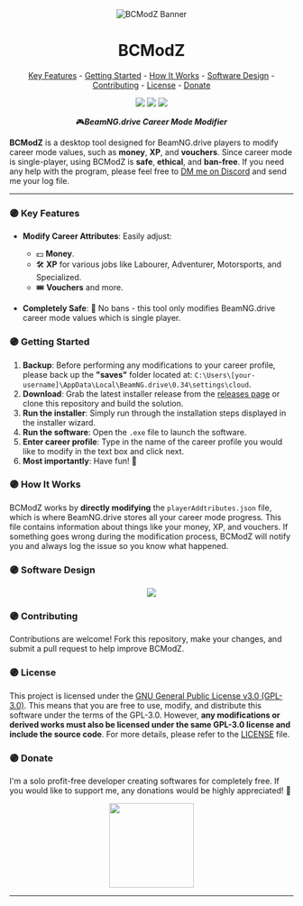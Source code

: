 <div align="center">
	<img src="https://i.imgur.com/lyJevmd.png" alt="BCModZ Banner">
    <h1>BCModZ</h1>
</div>



<p align="center">
<a href="#-key-features">Key Features</a> - 
<a href = "#-getting-started">Getting Started</a> -
<a href = "#-how-it-works">How It Works</a> -
<a href = "#-software-design">Software Design</a> -
<a href = "#-contributing">Contributing</a> -
<a href = "#-license">License</a> -
<a href = "#-donate">Donate</a>
</p>

<div align="center">
	<img src="https://img.shields.io/github/downloads/zrylx/BCModZ/total"/>
	<img src="https://img.shields.io/github/v/release/zrylx/BCModZ"/>
	<img src="https://img.shields.io/github/stars/zrylx/BCModZ"/>
</div>


<p align=center>🎮<i><b>BeamNG.drive Career Mode Modifier</b></i></p>

**BCModZ** is a desktop tool designed for BeamNG.drive players to modify career mode values, such as **money**, **XP**, and **vouchers**. Since career mode is single-player, using BCModZ is **safe**, **ethical**, and **ban-free**. If you need any help with the program, please feel free to [DM me on Discord](https://discord.com/users/666942198214033430) and send me your log file. 

---

### 🟣 **Key Features**
- **Modify Career Attributes**:
	Easily adjust:
	- 💵 **Money**.
	- 🛠️ **XP** for various jobs like Labourer, Adventurer, Motorsports, and Specialized.
	- 🎟️ **Vouchers** and more.

- **Completely Safe**:
🚫 No bans - this tool only modifies BeamNG.drive career mode values which is single player. 

### 🟣 **Getting Started**
1. **Backup**: Before performing any modifications to your career profile, please back up the **"saves"** folder located at: ```C:\Users\[your-username]\AppData\Local\BeamNG.drive\0.34\settings\cloud```. 
2. **Download**: Grab the latest installer release from the [releases page](https://github.com/Zrylx/BCModZ/releases) or clone this repository and build the solution.
3. **Run the installer**: Simply run through the installation steps displayed in the installer wizard.
4. **Run the software**: Open the ```.exe``` file to launch the software. 
5. **Enter career profile**: Type in the name of the career profile you would like to modify in the text box and click next.
6. **Most importantly**: Have fun! 🚀
 
### 🟣 **How It Works**
BCModZ works by **directly modifying** the ```playerAddtributes.json``` file, which is where BeamNG.drive stores all your career mode progress. This file contains information about things like your money, XP, and vouchers. If something goes wrong during the modification process, BCModZ will notify you and always log the issue so you know what happened.

### 🟣 **Software Design**
<div align="center">
<img src="https://i.imgur.com/0u9lPSq.jpg">
</div>

### 🟣 **Contributing**
Contributions are welcome! Fork this repository, make your changes, and submit a pull request to help improve BCModZ.

### 🟣 **License**
This project is licensed under the [GNU General Public License v3.0 (GPL-3.0)](https://github.com/Zrylx/BCModZ?tab=GPL-3.0-1-ov-file#readme). This means that you are free to use, modify, and distribute this software under the terms of the GPL-3.0. However, **any modifications or derived works must also be licensed under the same GPL-3.0 license and include the source code**. For more details, please refer to the [LICENSE](https://github.com/Zrylx/BCModZ?tab=GPL-3.0-1-ov-file#readme) file. 

### 🟣 **Donate**
I'm a solo profit-free developer creating softwares for completely free. If you would like to support me, any donations would be highly appreciated! 💜
<div align="center">
	<a href="https://buymeacoffee.com/zrylx">
		<img src="https://miro.medium.com/v2/resize:fit:1090/0*lHgOW3tB_MfDAlBf.png" width="150">
	</a>
</div>

---
